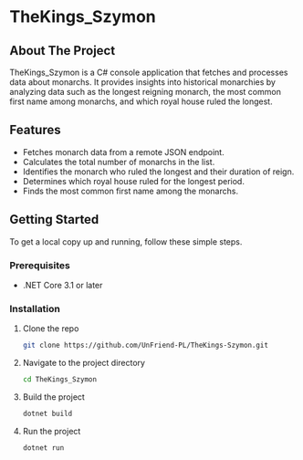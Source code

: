 # TheKings_Szymon

## About The Project

TheKings_Szymon is a C# console application that fetches and processes data about monarchs. It provides insights into historical monarchies by analyzing data such as the longest reigning monarch, the most common first name among monarchs, and which royal house ruled the longest.

## Features

- Fetches monarch data from a remote JSON endpoint.
- Calculates the total number of monarchs in the list.
- Identifies the monarch who ruled the longest and their duration of reign.
- Determines which royal house ruled for the longest period.
- Finds the most common first name among the monarchs.

## Getting Started

To get a local copy up and running, follow these simple steps.

### Prerequisites

- .NET Core 3.1 or later

### Installation

1. Clone the repo
   ```sh
   git clone https://github.com/UnFriend-PL/TheKings-Szymon.git
   ```
2. Navigate to the project directory
   ```sh
   cd TheKings_Szymon
   ```
3. Build the project
   ```sh
   dotnet build
   ```
4. Run the project
   ```sh
   dotnet run
   ```